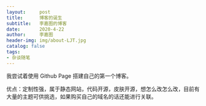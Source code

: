 ```yaml
---
layout:     post
title:      博客的诞生
subtitle:   李嘉图的博客
date:       2020-4-22
author:     李嘉图
header-img: img/about-LJT.jpg
catalog: false
tags:
- 杂谈随笔
---
```



我尝试着使用 Github Page 搭建自己的第一个博客。


优点：定制性强，属于静态网站，代码开源，皮肤开源，想怎么改怎么改，目前有大量的主题可供挑选，如果购买自己的域名的话还能进行关联。


